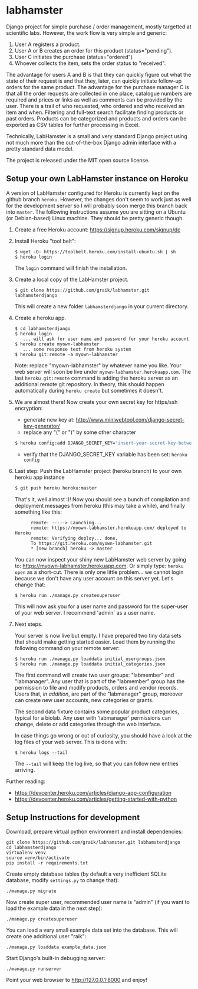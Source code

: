 # labhamster 

Django project for simple purchase / order management, mostly targetted at
scientific labs. However, the work flow is very simple and generic:

   1. User A registers a product.
   2. User A or B creates an order for this product (status="pending").
   3. User C initiates the purchase (status="ordered")
   4. Whoever collects the item, sets the order status to "received".

The advantage for users A and B is that they can quickly figure out what the
state of their request is and that they, later, can quickly initiate
follow-up orders for the same product. The advantage for the purchase manager
C is that all the order requests are collected in one place, catalogue
numbers are required and prices or links as well as comments can be provided
by the user. There is a trail of who requested, who ordered and who received
an item and when. Filtering and full-text search facilitate finding products
or past orders. Products can be categorized and products and orders can be
exported as CSV tables for further processing in Excel.

Technically, LabHamster is a small and very standard Django project using not
much more than the out-of-the-box Django admin interface with a pretty
standard data model. 

The project is released under the MIT open source license.

## Setup your own LabHamster instance on Heroku

A version of LabHamster configured for Heroku is currently kept on the github branch `heroku`. However, the changes don't seem to work just as well for the development server so I will probably soon merge this branch back into `master`. The following instructions assume you are sitting on a Ubuntu (or Debian-based) Linux machine. They should be pretty generic though.

1. Create a free Heroku account: https://signup.heroku.com/signup/dc
2. Install Heroku "tool belt":

   ```shell
   $ wget -O- https://toolbelt.heroku.com/install-ubuntu.sh | sh
   $ heroku login
   ```
   The `login` command will finish the installation.
   
3. Create a local copy of the LabHamster project.
   
   ```shell
   $ git clone https://github.com/graik/labhamster.git labhamsterdjango
   ```
   This will create a new folder `labhamsterdjango` in your current directory.
   
4. Create a heroku app.
   
   ```
   $ cd labhamsterdjango
   $ heroku login
      ... will ask for user name and password for your heroku account
   $ heroku create myown-labhamster
      ... some response text from heroku system
   $ heroku git:remote -a myown-labhamster
   ```
   Note: replace "myown-labhamster" by whatever name you like. Your web server will soon be live under `myown-labhamster.herokuapp.com`. The last `heroku git:remote` command is adding the heroku server 
   as an additional remote git repository. In theory, this should happen automatically during `heroku create`
   but sometimes it doesn't.

5. We are almost there! Now create your own secret key for https/ssh encryption:
   
   - generate new key at: http://www.miniwebtool.com/django-secret-key-generator/
   - replace any "(" or ")" by some other character
   ```sh
   $ heroku config:add DJANGO_SECRET_KEY="insert-your-secret-key-between-quotation-marks"
   ```
   - verify that the DJANGO_SECRET_KEY variable has been set: ```heroku config```

6. Last step: Push the LabHamster project (heroku branch) to your own heroku app instance
   
   ```sh
   $ git push heroku heroku:master
   ```
   That's it, well almost :)! Now you should see a bunch of compilation and deployment messages from heroku 
   (this may take a while), and finally something like this:
   ```
         remote: -----> Launching...
         remote: https://myown-labhamster.herokuapp.com/ deployed to Heroku
         remote: Verifying deploy... done.
         To https://git.heroku.com/myown-labhamster.git
         * [new branch] heroku -> master
   ```
   You can now inspect your shiny new LabHamster web server by going to: https://myown-labhamster.herokuapp.com.
   Or simply type: `heroku open` as a short-cut.
   There is only one little problem... we cannot login because we don't have any user account on 
   this server yet. Let's change that:
   ```
   $ heroku run ./manage.py createsuperuser
   ```
   This will now ask you for a user name and password for the super-user of your web server. 
   I recommend 'admin` as a user name.

7. Next steps.
   
   Your server is now live but empty. I have prepared two tiny data sets that should 
   make getting started easier. Load them by running the following command on your remote server:
   ```
   $ heroku run ./manage.py loaddata initial_usergroups.json
   $ heroku run ./manage.py loaddata initial_categories.json
   ```
   The first command will create two user groups: "labmember" and "labmanager". Any user that is part
   of the "labmember" group has the permission to file and modify products, orders and vendor records.
   Users that, *in addition*, are part of the "labmanager" group, moreover can create new user accounts,
   new categories or grants.
   
   The second data fixture contains some popular product categories, typical for a biolab. Any user
   with 'labmanager' permissions can change, delete or add categories through the web interface.
   
   In case things go wrong or out of curiosity, you should have a look at the log files of your web server.
   This is done with:
   
   ```
   $ heroku logs --tail
   ```
   The `--tail` will keep the log live, so that you can follow new entries arriving.

Further reading:
* https://devcenter.heroku.com/articles/django-app-configuration
* https://devcenter.heroku.com/articles/getting-started-with-python

## Setup Instructions for development

Download, prepare virtual python environment and install dependencies:
```shell
git clone https://github.com/graik/labhamster.git labhamsterdjango
cd labhamsterdjango
virtualenv venv
source venv/bin/activate
pip install -r requirements.txt
```
    
Create empty database tables (by default a very inefficient SQLite database,
modify `settings.py` to change that):
```
./manage.py migrate
```

Now create super user, recommended user name is "admin" (if you want to load
the example data in the next step): 
```
./manage.py createsuperuser
```

You can load a very small example data set into the database. This will
create one additional user "raik":
```
./manage.py loaddata example_data.json
```

Start Django's built-in debugging server:
```
./manage.py runserver
```

Point your web browser to http://127.0.0.1:8000 and enjoy!

